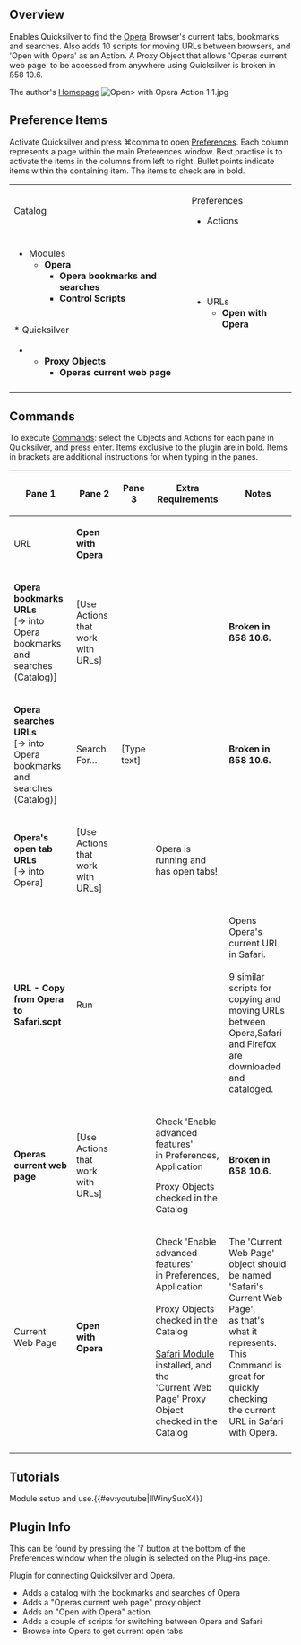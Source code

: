 ## Overview

Enables Quicksilver to find the [Opera](http://www.opera.com/) Browser's
current tabs, bookmarks and searches. Also adds 10 scripts for moving
URLs between browsers, and 'Open with Opera' as an Action. A Proxy
Object that allows 'Operas current web page' to be accessed from
anywhere using Quicksilver is broken in ß58 10.6.

The author's
[Homepage](http://s-softs.com/Projects/QSOpera/index.html)
![Open> with Opera Action 1
1.jpg](images/Open_with_Opera_Action_1_1.jpg "File:Open with Opera Action 1 1.jpg")

## Preference Items

Activate Quicksilver and press ⌘comma to open
[Preferences](Preferences "wikilink"). Each column represents a page
within the main Preferences window. Best practise is to activate the
items in the columns from left to right. Bullet points indicate items
within the containing item. The items to check are in bold.

<table>
<tbody>
<tr class="odd">
<td><p>Catalog</p></td>
<td><p>Preferences</p>
<ul>
<li>Actions</li>
</ul></td>
</tr>
<tr class="even">
<td><ul>
<li>Modules
<ul>
<li><b>Opera</b>
<ul>
<li><b>Opera bookmarks and searches</b></li>
<li><b>Control Scripts</b></li>
</ul></li>
</ul></li>
</ul>
<p><br />
* Quicksilver</p>
<ul>
<li><ul>
<li><b>Proxy Objects</b>
<ul>
<li><b>Operas current web page</b></li>
</ul></li>
</ul></li>
</ul></td>
<td><ul>
<li>URLs
<ul>
<li><b>Open with Opera</b></li>
</ul></li>
</ul></td>
</tr>
<tr class="odd">
<td></td>
<td></td>
</tr>
</tbody>
</table>

## Commands

To execute [Commands](Commands "wikilink"): select the Objects and
Actions for each pane in Quicksilver, and press enter. Items exclusive
to the plugin are in bold. Items in brackets are additional instructions
for when typing in the panes.

<table>
<thead>
<tr class="header">
<th><p>Pane 1</p></th>
<th><p>Pane 2</p></th>
<th><p>Pane 3</p></th>
<th><p>Extra Requirements</p></th>
<th><p>Notes</p></th>
</tr>
</thead>
<tbody>
<tr class="odd">
<td><p>URL</p></td>
<td><p><b>Open with Opera</b></p></td>
<td></td>
<td></td>
<td></td>
</tr>
<tr class="even">
<td><p><b>Opera bookmarks URLs<br />
</b>[→ into Opera bookmarks and<br />
searches (Catalog)]</p></td>
<td><p>[Use Actions that work with URLs]</p></td>
<td></td>
<td></td>
<td><p><b>Broken in ß58 10.6.</b></p></td>
</tr>
<tr class="odd">
<td><p><b>Opera searches URLs</b><br />
[→ into Opera bookmarks and<br />
searches (Catalog)]</p></td>
<td><p>Search For…</p></td>
<td><p>[Type text]</p></td>
<td></td>
<td><p><b>Broken in ß58 10.6.</b></p></td>
</tr>
<tr class="even">
<td><p><b>Opera's open tab URLs</b><br />
[→ into Opera]<br />
</p></td>
<td><p>[Use Actions that work with URLs]</p></td>
<td></td>
<td><p>Opera is running and has open tabs!</p></td>
<td></td>
</tr>
<tr class="odd">
<td><p><b>URL - Copy from Opera to Safari.scpt</b></p></td>
<td><p>Run</p></td>
<td></td>
<td></td>
<td><p>Opens Opera's current URL in Safari.<br />
<br />
9 similar scripts for copying and moving URLs<br />
between Opera,Safari and Firefox are<br />
downloaded and cataloged.</p></td>
</tr>
<tr class="even">
<td><p><b>Operas current web page</b></p></td>
<td><p>[Use Actions that work with URLs]</p></td>
<td></td>
<td><p>Check 'Enable advanced features'<br />
in Preferences, Application</p>
<p>Proxy Objects checked in the Catalog</p></td>
<td><p><b>Broken in ß58 10.6.</b></p></td>
</tr>
<tr class="odd">
<td><p>Current Web Page</p></td>
<td><p><b>Open with Opera</b></p></td>
<td></td>
<td><p>Check 'Enable advanced features'<br />
in Preferences, Application<br />
<br />
Proxy Objects checked in the Catalog<br />
<br />
<a href="Safari_Module" title="wikilink">Safari Module</a> installed,
and the<br />
'Current Web Page' Proxy Object<br />
checked in the Catalog</p></td>
<td><p>The 'Current Web Page' object should<br />
be named 'Safari's Current Web Page',<br />
as that's what it represents.<br />
This Command is great for quickly checking<br />
the current URL in Safari with Opera.</p></td>
</tr>
<tr class="even">
<td></td>
<td></td>
<td></td>
<td></td>
<td></td>
</tr>
</tbody>
</table>



## Tutorials

Module setup and use.{{#ev:youtube\|IlWinySuoX4}}

## Plugin Info

This can be found by pressing the 'i' button at the bottom of the
Preferences window when the plugin is selected on the Plug-ins page.

Plugin for connecting Quicksilver and Opera.

-   Adds a catalog with the bookmarks and searches of Opera
-   Adds a "Operas current web page" proxy object
-   Adds an "Open with Opera" action
-   Adds a couple of scripts for switching between Opera and Safari
-   Browse into Opera to get current open tabs